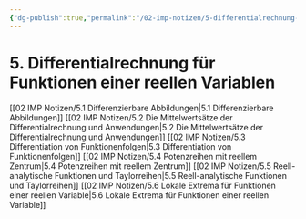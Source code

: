 ```yaml
---
{"dg-publish":true,"permalink":"/02-imp-notizen/5-differentialrechnung-fuer-funktionen-einer-reellen-variablen/","dgHomeLink":true,"dgPassFrontmatter":false}
---
```


# 5. Differentialrechnung für Funktionen einer reellen Variablen
[[02 IMP Notizen/5.1 Differenzierbare Abbildungen|5.1 Differenzierbare Abbildungen]]
[[02 IMP Notizen/5.2 Die Mittelwertsätze der Differentialrechnung und Anwendungen|5.2 Die Mittelwertsätze der Differentialrechnung und Anwendungen]]
[[02 IMP Notizen/5.3 Differentiation von Funktionenfolgen|5.3 Differentiation von Funktionenfolgen]]
[[02 IMP Notizen/5.4 Potenzreihen mit reellem Zentrum|5.4 Potenzreihen mit reellem Zentrum]]
[[02 IMP Notizen/5.5 Reell-analytische Funktionen und Taylorreihen|5.5 Reell-analytische Funktionen und Taylorreihen]]
[[02 IMP Notizen/5.6 Lokale Extrema für Funktionen einer reellen Variable|5.6 Lokale Extrema für Funktionen einer reellen Variable]]